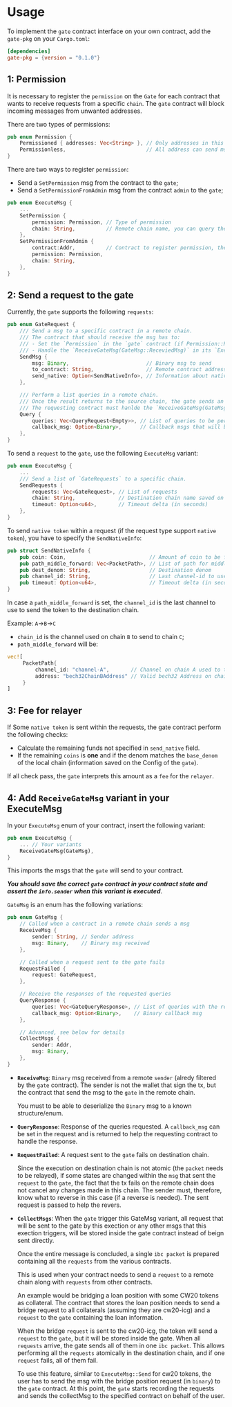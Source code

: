 # Usage

To implement the `gate` contract interface on your own contract, add the `gate-pkg` on your `Cargo.toml`:

```Toml
[dependencies]
gate-pkg = {version = "0.1.0"}
```

## 1: Permission
It is necessary to register the `permission` on the `Gate` for each contract that wants to receive requests from a specific `chain`.
The `gate` contract will block incoming messages from unwanted addresses.

There are two types of permissions:
```rust
pub enum Permission {
    Permissioned { addresses: Vec<String> }, // Only addresses in this list can send msgs to your contract
    Permissionless,                          // All address can send msgs to your contract
}
```
There are two ways to register `permission`:
- Send a `SetPermission` msg from the contract to the `gate`;
- Send a `SetPermissionFromAdmin` msg from the contract `admin` to the `gate`;

```rust
pub enum ExecuteMsg {
    ...
    SetPermission {
        permission: Permission, // Type of permission
        chain: String,          // Remote chain name, you can query the gate for the registered chain
    },
    SetPermissionFromAdmin {
        contract:Addr,          // Contract to register permission, the sender must be the admin
        permission: Permission,
        chain: String, 
    },
}
```

## 2: Send a request to the gate

Currently, the `gate` supports the following `requests`:

```rust
pub enum GateRequest {
    /// Send a msg to a specific contract in a remote chain.
    /// The contract that should receive the msg has to:
    /// - Set the `Permission` in the `gate` contract (if Permission::Permissioned, the remote `gate` assert if the contract allows to receive msg from the `sender`);
    /// - Handle the `ReceiveGateMsg(GateMsg::ReceviedMsg)` in its `ExecuteMsg` variant
    SendMsg {
        msg: Binary,                         // Binary msg to send
        to_contract: String,                 // Remote contract address to send the msg
        send_native: Option<SendNativeInfo>, // Information about native token to been sent within the request
    },

    /// Perform a list queries in a remote chain.
    /// Once the result returns to the source chain, the gate sends an ExecuteMsg to the requesting contract.
    /// The requesting contract must hanlde the `ReceiveGateMsg(GateMsg::QueryResponse)` in its `ExecuteMsg` variant.
    Query {
        queries: Vec<QueryRequest<Empty>>, // List of queries to be performed
        callback_msg: Option<Binary>,      // Callback msgs that will be return with the QueryResult
    },
}
```

To send a `request` to the `gate`, use the following `ExecuteMsg` variant:

```rust
pub enum ExecuteMsg {
    ...
    /// Send a list of `GateRequests` to a specific chain.
    SendRequests {
        requests: Vec<GateRequest>, // List of requests
        chain: String,              // Destination chain name saved on gate contract
        timeout: Option<u64>,       // Timeout delta (in seconds)
    },
}
```

To send `native token` within a request (if the request type support `native token`), you have to specify the `SendNativeInfo`:

```rust
pub struct SendNativeInfo {
    pub coin: Coin,                           // Amount of coin to be forwarded   
    pub path_middle_forward: Vec<PacketPath>, // List of path for middle packet forwarding
    pub dest_denom: String,                   // Destination denom
    pub channel_id: String,                   // Last channel-id to use to arrive at the destination chain
    pub timeout: Option<u64>,                 // Timeout delta (in seconds)
}
```
In case a `path_middle_forward` is set, the `channel_id` is the last channel to use to send the token to the destination chain.

 Example:
 `A`->`B`->`C`
 - `chain_id` is the channel used on chain `B` to send to chain `C`;
 - `path_middle_forward` will be:

```rust
vec![
     PacketPath{
         channel_id: "channel-A",       // Channel on chain A used to transfer on chain B
         address: "bech32ChainBAddress" // Valid bech32 Address on chain B (any valid address)
     }
]
```

## 3: Fee for relayer

If Some `native token` is sent within the requests, the gate contract perform the following checks:
- Calculate the remaining funds not specified in `send_native` field.
- If the remaining `coins` is **one** and if the denom matches the `base_denom` of the local chain (information saved on the Config of the `gate`).

If all check pass, the `gate` interprets this amount as a `fee` for the `relayer`.

## 4: Add `ReceiveGateMsg` variant in your ExecuteMsg

In your `ExecuteMsg` enum of your contract, insert the following variant: 
  
```rust
pub enum ExecuteMsg {
    ... // Your variants
    ReceiveGateMsg(GateMsg),
}
```

This imports the msgs that the `gate` will send to your contract.

***You should save the correct `gate` contract in your contract state and assert the `info.sender` when this variant is executed***.

`GateMsg` is an enum has the following variations:

```rust
pub enum GateMsg {
    // Called when a contract in a remote chain sends a msg
    ReceiveMsg { 
        sender: String, // Sender address
        msg: Binary,    // Binary msg received
    },

    // Called when a request sent to the gate fails
    RequestFailed {
        request: GateRequest,
    },

    // Receive the responses of the requested queries
    QueryResponse {
        queries: Vec<GateQueryResponse>, // List of queries with the response
        callback_msg: Option<Binary>,    // Binary callback msg
    },

    // Advanced, see below for details
    CollectMsgs {
        sender: Addr,
        msg: Binary,
    },
}
```

- **`ReceiveMsg`**: `Binary` msg received from a remote `sender` (alredy filtered by the `gate` contract).
    The sender is not the wallet that sign the tx, but the contract that send the msg to the `gate` in the remote chain.

    You must to be able to deserialize the `Binary` msg to a known structure/enum.

- **`QueryResponse`**: Response of the queries requested. A `callback_msg` can be set in the request and is returned to help the requesting contract to handle the response.

- **`RequestFailed`**: A request sent to the `gate` fails on destination chain.

    Since the execution on destination chain is not atomic (the `packet` needs to be relayed), if some states are changed within the `msg` that sent the `request` to the `gate`, the fact that the tx fails on the remote chain does not cancel any changes made in this chain. The sender must, therefore, know what to reverse in this case (if a reverse is needed). The sent request is passed to help the revers.

- **`CollectMsgs`**: When the `gate` trigger this GateMsg variant, all request that will be sent to the gate by this exection or any other msgs that this exection triggers, will be stored inside the gate contract instead of beign sent directly.

    Once the entire message is concluded, a single `ibc packet` is prepared containing all the `requests` from the various contracts.

    This is used when your contract needs to send a `request` to a remote chain along with `requests` from other contracts.

    An example would be bridging a loan position with some CW20 tokens as collateral. The contract that stores the loan position needs to send a bridge request to all collaterals (assuming they are cw20-icg) and a `request` to the `gate` containing the loan information.

    When the bridge `request` is sent to the cw20-icg, the token will send a `request` to the `gate`, but it will be stored inside the gate. When all `requests` arrive, the gate sends all of them in one `ibc packet`. This allows performing all the `requests` atomically in the destination chain, and if one `request` fails, all of them fail.

    To use this feature, similar to `ExecuteMsg::Send` for cw20 tokens, the user has to send the msg with the bridge position request (in `binary`) to the `gate` contract. At this point, the `gate` starts recording the requests and sends the collectMsg to the specified contract on behalf of the user.




